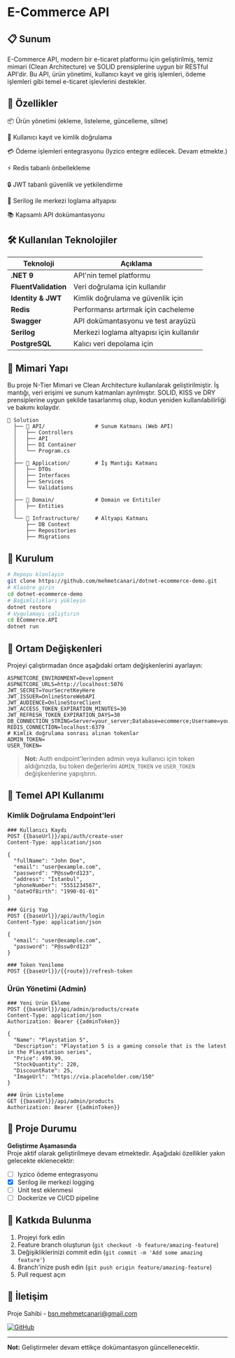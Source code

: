 # E-Commerce API
## 📋 Sunum
E-Commerce API, modern bir e-ticaret platformu için geliştirilmiş, temiz mimari (Clean Architecture) ve SOLID prensiplerine uygun bir RESTful API'dir. Bu API, ürün yönetimi, kullanıcı kayıt ve giriş işlemleri, ödeme işlemleri gibi temel e-ticaret işlevlerini destekler.

## 🚀 Özellikler
📦 Ürün yönetimi (ekleme, listeleme, güncelleme, silme)

🔐 Kullanıcı kayıt ve kimlik doğrulama

💳 Ödeme işlemleri entegrasyonu (Iyzico entegre edilecek. Devam etmekte.)

⚡ Redis tabanlı önbellekleme

🔒 JWT tabanlı güvenlik ve yetkilendirme

🧾 Serilog ile merkezi loglama altyapısı

📚 Kapsamlı API dokümantasyonu

## 🛠️ Kullanılan Teknolojiler
| Teknoloji | Açıklama |
|-----------|----------|
| **.NET 9** | API'nin temel platformu |
| **FluentValidation** | Veri doğrulama için kullanılır |
| **Identity & JWT** | Kimlik doğrulama ve güvenlik için |
| **Redis** | Performansı artırmak için cacheleme |
| **Swagger** | API dokümantasyonu ve test arayüzü |
| **Serilog** | Merkezi loglama altyapısı için kullanılır |
| **PostgreSQL** | Kalıcı veri depolama için |

## 📐 Mimari Yapı
Bu proje N-Tier Mimari ve Clean Architecture kullanılarak geliştirilmiştir. İş mantığı, veri erişimi ve sunum katmanları ayrılmıştır. SOLID, KISS ve DRY prensiplerine uygun şekilde tasarlanmış olup, kodun yeniden kullanılabilirliği ve bakımı kolaydır.
```
📁 Solution
  ├── 📁 API/                # Sunum Katmanı (Web API)
  │   ├── Controllers
  │   ├── API
  │   ├── DI Container
  │   └── Program.cs
  │
  ├── 📁 Application/        # İş Mantığı Katmanı
  │   ├── DTOs
  │   ├── Interfaces
  │   ├── Services
  │   └── Validations
  │
  ├── 📁 Domain/             # Domain ve Entitiler
  │   ├── Entities
  │
  └── 📁 Infrastructure/     # Altyapı Katmanı
      ├── DB Context
      ├── Repositories
      ├── Migrations
```

## 🔧 Kurulum
```bash
# Repoyu klonlayın
git clone https://github.com/mehmetcanari/dotnet-ecommerce-demo.git
# Klasöre girin
cd dotnet-ecommerce-demo
# Bağımlılıkları yükleyin
dotnet restore
# Uygulamayı çalıştırın
cd ECommerce.API
dotnet run 
```

## 🔑 Ortam Değişkenleri
Projeyi çalıştırmadan önce aşağıdaki ortam değişkenlerini ayarlayın:
```
ASPNETCORE_ENVIRONMENT=Development
ASPNETCORE_URLS=http://localhost:5076
JWT_SECRET=YourSecretKeyHere
JWT_ISSUER=OnlineStoreWebAPI
JWT_AUDIENCE=OnlineStoreClient
JWT_ACCESS_TOKEN_EXPIRATION_MINUTES=30
JWT_REFRESH_TOKEN_EXPIRATION_DAYS=30
DB_CONNECTION_STRING=Server=your_server;Database=ecommerce;Username=your_username;Password=your_password
REDIS_CONNECTION=localhost:6379
# Kimlik doğrulama sonrası alınan tokenlar
ADMIN_TOKEN=
USER_TOKEN=
```
> **Not:** Auth endpoint'lerinden admin veya kullanıcı için token aldığınızda, bu token değerlerini `ADMIN_TOKEN` ve `USER_TOKEN` değişkenlerine yapıştırın.

## 🌟 Temel API Kullanımı
### Kimlik Doğrulama Endpoint'leri
```http
### Kullanıcı Kaydı
POST {{baseUrl}}/api/auth/create-user
Content-Type: application/json

{
  "fullName": "John Doe",
  "email": "user@example.com",
  "password": "P@ssw0rd123",
  "address": "İstanbul",
  "phoneNumber": "5551234567",
  "dateOfBirth": "1990-01-01"
}

### Giriş Yap
POST {{baseUrl}}/api/auth/login
Content-Type: application/json

{
  "email": "user@example.com",
  "password": "P@ssw0rd123"
}

### Token Yenileme
POST {{baseUrl}}/{{route}}/refresh-token
```

### Ürün Yönetimi (Admin)
```http
### Yeni Ürün Ekleme
POST {{baseUrl}}/api/admin/products/create
Content-Type: application/json
Authorization: Bearer {{adminToken}}

{
  "Name": "Playstation 5",
  "Description": "Playstation 5 is a gaming console that is the latest in the Playstation series",
  "Price": 499.99,
  "StockQuantity": 220,
  "DiscountRate": 25,
  "ImageUrl": "https://via.placeholder.com/150"
}

### Ürün Listeleme
GET {{baseUrl}}/api/admin/products
Authorization: Bearer {{adminToken}}
```

## 🚧 Proje Durumu
**Geliştirme Aşamasında**  
Proje aktif olarak geliştirilmeye devam etmektedir. Aşağıdaki özellikler yakın gelecekte eklenecektir:
- [ ] Iyzico ödeme entegrasyonu
- [x] Serilog ile merkezi logging
- [ ] Unit test eklenmesi
- [ ] Dockerize ve CI/CD pipeline

## 🤝 Katkıda Bulunma
1. Projeyi fork edin
2. Feature branch oluşturun (`git checkout -b feature/amazing-feature`)
3. Değişikliklerinizi commit edin (`git commit -m 'Add some amazing feature'`)
4. Branch'inize push edin (`git push origin feature/amazing-feature`)
5. Pull request açın

## 📧 İletişim
Proje Sahibi - [bsn.mehmetcanari@gmail.com](mailto:bsn.mehmetcanari@gmail.com)

[![GitHub](https://img.shields.io/badge/github-%23121011.svg?style=for-the-badge&logo=github&logoColor=white)](https://github.com/mehmetcanari)

---

**Not:** Geliştirmeler devam ettikçe dokümantasyon güncellenecektir.

